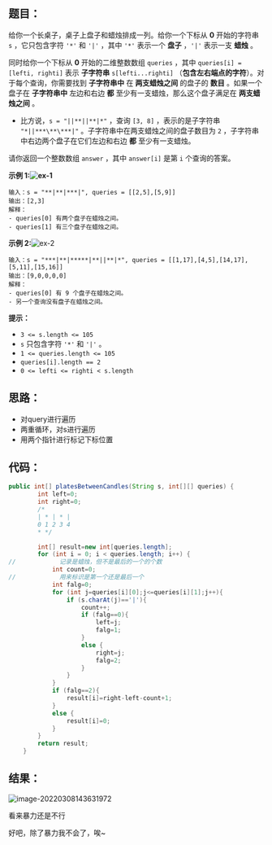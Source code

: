 ## 题目：

给你一个长桌子，桌子上盘子和蜡烛排成一列。给你一个下标从 **0** 开始的字符串 `s` ，它只包含字符 `'*'` 和 `'|'` ，其中 `'*'` 表示一个 **盘子** ，`'|'` 表示一支 **蜡烛** 。

同时给你一个下标从 **0** 开始的二维整数数组 `queries` ，其中 `queries[i] = [lefti, righti]` 表示 **子字符串** `s[lefti...righti]` （**包含左右端点的字符**）。对于每个查询，你需要找到 **子字符串中** 在 **两支蜡烛之间** 的盘子的 **数目** 。如果一个盘子在 **子字符串中** 左边和右边 **都** 至少有一支蜡烛，那么这个盘子满足在 **两支蜡烛之间** 。

- 比方说，`s = "||**||**|*"` ，查询 `[3, 8]` ，表示的是子字符串 `"*||***\**\***|"` 。子字符串中在两支蜡烛之间的盘子数目为 `2` ，子字符串中右边两个盘子在它们左边和右边 **都** 至少有一支蜡烛。

请你返回一个整数数组 `answer` ，其中 `answer[i]` 是第 `i` 个查询的答案。

**示例 1:![ex-1](https://assets.leetcode.com/uploads/2021/10/04/ex-1.png)**

```
输入：s = "**|**|***|", queries = [[2,5],[5,9]]
输出：[2,3]
解释：
- queries[0] 有两个盘子在蜡烛之间。
- queries[1] 有三个盘子在蜡烛之间。
```

**示例 2:**![ex-2](https://gitee.com/misteryliu/typora/raw/master/image/ex-2.png)

```
输入：s = "***|**|*****|**||**|*", queries = [[1,17],[4,5],[14,17],[5,11],[15,16]]
输出：[9,0,0,0,0]
解释：
- queries[0] 有 9 个盘子在蜡烛之间。
- 另一个查询没有盘子在蜡烛之间。
```

**提示：**

- `3 <= s.length <= 105`
- `s` 只包含字符 `'*'` 和 `'|'` 。
- `1 <= queries.length <= 105`
- `queries[i].length == 2`
- `0 <= lefti <= righti < s.length`

## 思路：

- 对query进行遍历
- 两重循环，对s进行遍历
- 用两个指针进行标记下标位置

## 代码：

```java
public int[] platesBetweenCandles(String s, int[][] queries) {
        int left=0;
        int right=0;
        /*
        | * | * |
        0 1 2 3 4
        * */

        int[] result=new int[queries.length];
        for (int i = 0; i < queries.length; i++) {
//            记录是蜡烛，但不是最后的一个的个数
            int count=0;
//            用来标识是第一个还是最后一个
            int falg=0;
            for (int j=queries[i][0];j<=queries[i][1];j++){
                if (s.charAt(j)=='|'){
                    count++;
                    if (falg==0){
                        left=j;
                        falg=1;
                    }
                    else {
                        right=j;
                        falg=2;
                    }
                }
            }
            if (falg==2){
                result[i]=right-left-count+1;
            }
            else {
                result[i]=0;
            }
        }
        return result;
    }
```

## 结果：

![image-20220308143631972](https://gitee.com/misteryliu/typora/raw/master/image/image-20220308143631972.png)

看来暴力还是不行

好吧，除了暴力我不会了，唉~